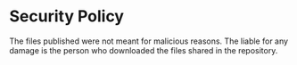 # Security Policy

The files published were not meant for malicious reasons. 
The liable for any damage is the person who downloaded the files shared in the repository.

